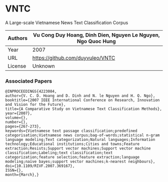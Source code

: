 # VNTC

A Large-scale Vietnamese News Text Classification Corpus


| Authors | Vu Cong Duy Hoang, Dinh Dien, Nguyen Le Nguyen, Ngo Quoc Hung |
|---------|---------------------------------------------------------------|
| Year    | 2007                                                          |
| URL     | https://github.com/duyvuleo/VNTC                              |
| License | Unknown                                                       |

### Associated Papers


```
@INPROCEEDINGS{4223084, 
author={V. C. D. Hoang and D. Dinh and N. le Nguyen and H. Q. Ngo}, 
booktitle={2007 IEEE International Conference on Research, Innovation and Vision for the Future}, 
title={A Comparative Study on Vietnamese Text Classification Methods}, 
year={2007}, 
volume={}, 
number={}, 
pages={267-273}, 
keywords={Vietnamese text passage classification;predefined categorisation;Vietnamese news corpus;bag-of-words;statistical n-gram language modeling;Text categorization;Natural languages;Information technology;Educational institutions;Cities and towns;Feature extraction;Resists;Support vector machines;Support vector machine classification;Labeling;text classification;text categorization;feature selection;feature extraction;language modeling;naïve bayes;support vector machines;k-nearest neighbours}, 
doi={10.1109/RIVF.2007.369167}, 
ISSN={}, 
month={March},}
```
